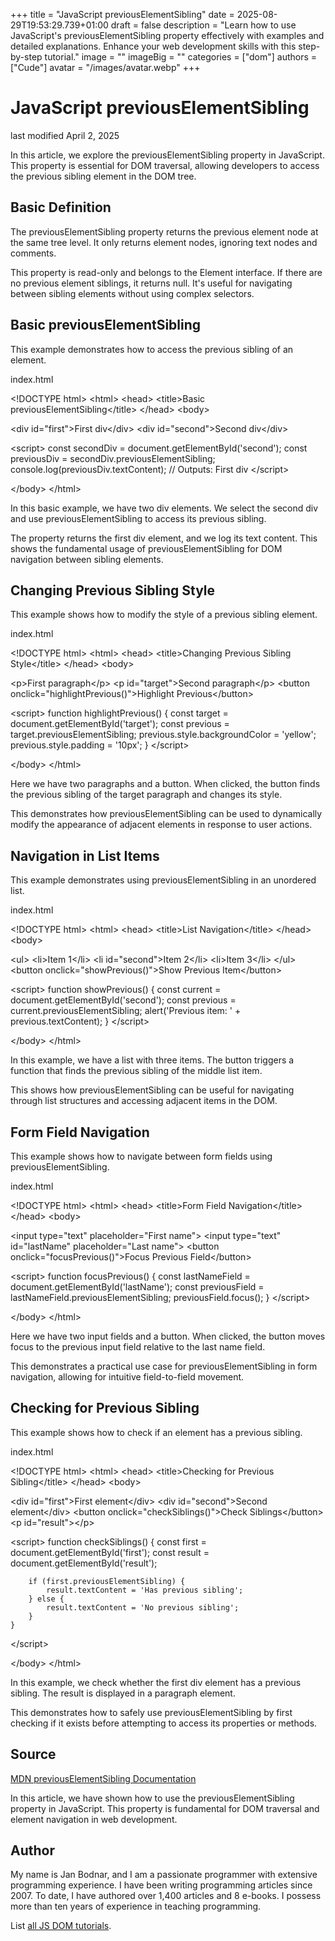 +++
title = "JavaScript previousElementSibling"
date = 2025-08-29T19:53:29.739+01:00
draft = false
description = "Learn how to use JavaScript's previousElementSibling property effectively with examples and detailed explanations. Enhance your web development skills with this step-by-step tutorial."
image = ""
imageBig = ""
categories = ["dom"]
authors = ["Cude"]
avatar = "/images/avatar.webp"
+++

# JavaScript previousElementSibling

last modified April 2, 2025

In this article, we explore the previousElementSibling property in
JavaScript. This property is essential for DOM traversal, allowing developers to
access the previous sibling element in the DOM tree.

## Basic Definition

The previousElementSibling property returns the previous element
node at the same tree level. It only returns element nodes, ignoring text nodes
and comments.

This property is read-only and belongs to the Element interface. If there are no
previous element siblings, it returns null. It's useful for navigating between
sibling elements without using complex selectors.

## Basic previousElementSibling

This example demonstrates how to access the previous sibling of an element.

index.html
    

&lt;!DOCTYPE html&gt;
&lt;html&gt;
&lt;head&gt;
    &lt;title&gt;Basic previousElementSibling&lt;/title&gt;
&lt;/head&gt;
&lt;body&gt;

&lt;div id="first"&gt;First div&lt;/div&gt;
&lt;div id="second"&gt;Second div&lt;/div&gt;

&lt;script&gt;
    const secondDiv = document.getElementById('second');
    const previousDiv = secondDiv.previousElementSibling;
    console.log(previousDiv.textContent); // Outputs: First div
&lt;/script&gt;

&lt;/body&gt;
&lt;/html&gt;

In this basic example, we have two div elements. We select the second div and
use previousElementSibling to access its previous sibling.

The property returns the first div element, and we log its text content. This
shows the fundamental usage of previousElementSibling for DOM
navigation between sibling elements.

## Changing Previous Sibling Style

This example shows how to modify the style of a previous sibling element.

index.html
    

&lt;!DOCTYPE html&gt;
&lt;html&gt;
&lt;head&gt;
    &lt;title&gt;Changing Previous Sibling Style&lt;/title&gt;
&lt;/head&gt;
&lt;body&gt;

&lt;p&gt;First paragraph&lt;/p&gt;
&lt;p id="target"&gt;Second paragraph&lt;/p&gt;
&lt;button onclick="highlightPrevious()"&gt;Highlight Previous&lt;/button&gt;

&lt;script&gt;
    function highlightPrevious() {
        const target = document.getElementById('target');
        const previous = target.previousElementSibling;
        previous.style.backgroundColor = 'yellow';
        previous.style.padding = '10px';
    }
&lt;/script&gt;

&lt;/body&gt;
&lt;/html&gt;

Here we have two paragraphs and a button. When clicked, the button finds the
previous sibling of the target paragraph and changes its style.

This demonstrates how previousElementSibling can be used to
dynamically modify the appearance of adjacent elements in response to user
actions.

## Navigation in List Items

This example demonstrates using previousElementSibling in an unordered list.

index.html
    

&lt;!DOCTYPE html&gt;
&lt;html&gt;
&lt;head&gt;
    &lt;title&gt;List Navigation&lt;/title&gt;
&lt;/head&gt;
&lt;body&gt;

&lt;ul&gt;
    &lt;li&gt;Item 1&lt;/li&gt;
    &lt;li id="second"&gt;Item 2&lt;/li&gt;
    &lt;li&gt;Item 3&lt;/li&gt;
&lt;/ul&gt;
&lt;button onclick="showPrevious()"&gt;Show Previous Item&lt;/button&gt;

&lt;script&gt;
    function showPrevious() {
        const current = document.getElementById('second');
        const previous = current.previousElementSibling;
        alert('Previous item: ' + previous.textContent);
    }
&lt;/script&gt;

&lt;/body&gt;
&lt;/html&gt;

In this example, we have a list with three items. The button triggers a function
that finds the previous sibling of the middle list item.

This shows how previousElementSibling can be useful for navigating
through list structures and accessing adjacent items in the DOM.

## Form Field Navigation

This example shows how to navigate between form fields using previousElementSibling.

index.html
    

&lt;!DOCTYPE html&gt;
&lt;html&gt;
&lt;head&gt;
    &lt;title&gt;Form Field Navigation&lt;/title&gt;
&lt;/head&gt;
&lt;body&gt;

&lt;input type="text" placeholder="First name"&gt;
&lt;input type="text" id="lastName" placeholder="Last name"&gt;
&lt;button onclick="focusPrevious()"&gt;Focus Previous Field&lt;/button&gt;

&lt;script&gt;
    function focusPrevious() {
        const lastNameField = document.getElementById('lastName');
        const previousField = lastNameField.previousElementSibling;
        previousField.focus();
    }
&lt;/script&gt;

&lt;/body&gt;
&lt;/html&gt;

Here we have two input fields and a button. When clicked, the button moves focus
to the previous input field relative to the last name field.

This demonstrates a practical use case for previousElementSibling in
form navigation, allowing for intuitive field-to-field movement.

## Checking for Previous Sibling

This example shows how to check if an element has a previous sibling.

index.html
    

&lt;!DOCTYPE html&gt;
&lt;html&gt;
&lt;head&gt;
    &lt;title&gt;Checking for Previous Sibling&lt;/title&gt;
&lt;/head&gt;
&lt;body&gt;

&lt;div id="first"&gt;First element&lt;/div&gt;
&lt;div id="second"&gt;Second element&lt;/div&gt;
&lt;button onclick="checkSiblings()"&gt;Check Siblings&lt;/button&gt;
&lt;p id="result"&gt;&lt;/p&gt;

&lt;script&gt;
    function checkSiblings() {
        const first = document.getElementById('first');
        const result = document.getElementById('result');
        
        if (first.previousElementSibling) {
            result.textContent = 'Has previous sibling';
        } else {
            result.textContent = 'No previous sibling';
        }
    }
&lt;/script&gt;

&lt;/body&gt;
&lt;/html&gt;

In this example, we check whether the first div element has a previous sibling.
The result is displayed in a paragraph element.

This demonstrates how to safely use previousElementSibling by first
checking if it exists before attempting to access its properties or methods.

## Source

[MDN previousElementSibling Documentation](https://developer.mozilla.org/en-US/docs/Web/API/Element/previousElementSibling)

In this article, we have shown how to use the previousElementSibling
property in JavaScript. This property is fundamental for DOM traversal and
element navigation in web development.

## Author

My name is Jan Bodnar, and I am a passionate programmer with extensive
programming experience. I have been writing programming articles since 2007.
To date, I have authored over 1,400 articles and 8 e-books. I possess more
than ten years of experience in teaching programming.

List [all JS DOM tutorials](/all/#dom).